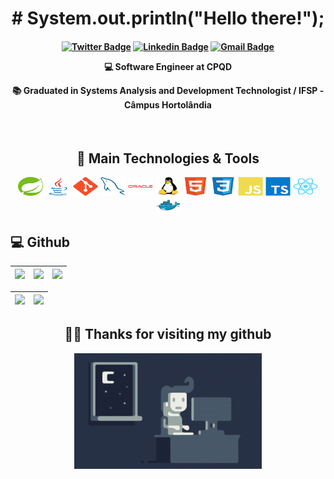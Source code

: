 <h1 align="center">
# System.out.println("Hello there!");
</h1>

<h4 align="center">

[![Twitter Badge](https://img.shields.io/badge/-twitter-blue?style=for-the-badge&logo=twitter&logoColor=white&link=https://github.com/Gasparott0)](https://twitter.com/GasparottoMS)
[![Linkedin Badge](https://img.shields.io/badge/-Linkedin-blue?style=for-the-badge&logo=Linkedin&logoColor=white&link=https://github.com/Gasparott0)](https://www.linkedin.com/in/mateus-gasparotto/)
[![Gmail Badge](https://img.shields.io/badge/-Gmail-red?style=for-the-badge&logo=gmail&logoColor=white&link=https://github.com/Gasparott0)](mailto:mtsgasparotto@gmail.com)

💻 Software Engineer at CPQD

📚 Graduated in Systems Analysis and Development Technologist / IFSP - Câmpus Hortolândia 

</h4>

<br/>

<div align="center">

## 🔧 Main Technologies & Tools

<div>
    <img align="center" alt="Gasparotto-SPRING" height="30" width="40" src="https://raw.githubusercontent.com/devicons/devicon/master/icons/spring/spring-original.svg" />
    <img align="center" alt="Gasparotto-JAVA" height="30" width="40" src="https://raw.githubusercontent.com/devicons/devicon/master/icons/java/java-original.svg" />
    <img align="center" alt="Gasparotto-GIT" height="30" width="40" src="https://raw.githubusercontent.com/devicons/devicon/master/icons/git/git-original.svg" />
    <img align="center" alt="Gasparotto-MYSQL" height="30" width="40" src="https://raw.githubusercontent.com/devicons/devicon/master/icons/mysql/mysql-original.svg" />
    <img align="center" alt="Gasparotto-ORACLE" height="30" width="40" src="https://raw.githubusercontent.com/devicons/devicon/master/icons/oracle/oracle-original.svg" />
    <img align="center" alt="Gasparotto-LINUX" height="30" width="40" src="https://raw.githubusercontent.com/devicons/devicon/master/icons/linux/linux-original.svg" />
    <img align="center" alt="Gasparotto-HTML" height="30" width="40" src="https://raw.githubusercontent.com/devicons/devicon/master/icons/html5/html5-original.svg" />
    <img align="center" alt="Gasparotto-CSS" height="30" width="40" src="https://raw.githubusercontent.com/devicons/devicon/master/icons/css3/css3-original.svg" />
    <img align="center" alt="Gasparotto-JS" height="30" width="40" src="https://raw.githubusercontent.com/devicons/devicon/master/icons/javascript/javascript-plain.svg" />
    <img align="center" alt="Gasparotto-TYPESCRIP" height="30" width="40" src="https://raw.githubusercontent.com/devicons/devicon/master/icons/typescript/typescript-original.svg" />
    <img align="center" alt="Gasparotto-REACTJS" height="30" width="40" src="https://raw.githubusercontent.com/devicons/devicon/master/icons/react/react-original.svg" />
    <img align="center" alt="Gasparotto-DOCKER" height="30" width="40" src="https://raw.githubusercontent.com/devicons/devicon/master/icons/docker/docker-original.svg" />
</div>

</div>

## 💻 Github

| ![](http://github-profile-summary-cards.vercel.app/api/cards/stats?username=Gasparott0&theme=nord_dark) | ![](http://github-profile-summary-cards.vercel.app/api/cards/repos-per-language?username=Gasparott0&hide=Html&theme=nord_dark) | ![](http://github-profile-summary-cards.vercel.app/api/cards/most-commit-language?username=Gasparott0&theme=nord_dark) |
| :-: | :-: | :-: |

| ![](http://github-profile-summary-cards.vercel.app/api/cards/profile-details?username=Gasparott0&theme=nord_dark) | ![](https://github-readme-streak-stats.herokuapp.com/?user=Gasparott0&hide_border=true&date_format=M%20j%5B%2C%20Y%5D&background=2D3742&stroke=2D3742&ring=6bbbca&fire=6bbbca&currStreakNum=fff&sideNums=6bbbca&currStreakLabel=6bbbca&sideLabels=fff&dates=fff) |
| :-: | :-: |

<div align="center">

## 🤝🏻 Thanks for visiting my github

<img alt="Night Coding" src="https://raw.githubusercontent.com/AVS1508/AVS1508/master/assets/Night-Coding.gif" />

</div>
